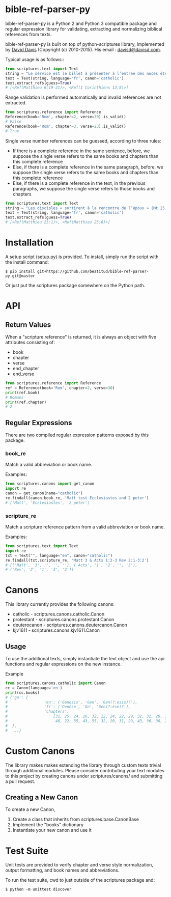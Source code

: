 # bible-ref-parser-py


bible-ref-parser-py is a Python 2 and Python 3 compatible package and regular
expression library for validating, extracting and normalizing biblical
references from texts.

bible-ref-parser-py is built on top of python-scriptures library, implemented by 
[David Davis](http://www.davisd.com/projects/python-scriptures/) (Copyright (c) 2010-2015). His email : [davisd@davisd.com](mailto:davisd@davisd.com).


Typical usage is as follows::
````python
from scriptures.text import Text
string = "Le service est le billet à présenter à l’entrée des noces éternelles. Ce qui reste de la vie au seuil de l’éternité, ce n’est pas ce que nous avons gagné, mais ce que nous avons donné (cf. Mt 6, 19-21 ; 1Co 13, 8)"
text = Text(string, language='fr', canon='catholic')
text.extract_refs(guess=True)
# [<Ref(Matthieu 6:19-21)>, <Ref(I Corinthiens 13:8)>]
````

Range validation is performed automatically and invalid references are not
extracted.
````python
from scriptures.reference import Reference
Reference(book='Rom', chapter=2, verse=30).is_valid()
# False
Reference(book='Rom', chapter=3, verse=23).is_valid()
# True
````

Single verse number references can be guessed, according to three rules:
- If there is a complete reference in the same sentence, before, we suppose the single verse refers to the same books and chapters than this complete reference
- Else, if there is a complete reference in the same paragraph, before, we suppose the single verse refers to the same books and chapters than this complete reference
- Else, if there is a complete reference in the text, in the previous paragraphs, we suppose the single verse refers to those books and chapters


````python
from scriptures.text import Text
string = "Les disciples « sortirent à la rencontre de l’époux » (Mt 25, 1). Puis : « Voici l’époux, sortez à sa rencontre ! » (v. 6)." 
text = Text(string, language='fr', canon='catholic')
text.extract_refs(guess=True)
# [<Ref(Matthieu 25:1)>, <Ref(Matthieu 25:6)>]
````

Installation
============

A setup script (setup.py) is provided.  To install, simply run the script with
the install command:
````shell
$ pip install git+https://github.com/beatitud/bible-ref-parser-py.git@master
````

Or just put the scriptures package somewhere on the Python path.


API
===

Return Values
-------------

When a "scripture reference" is returned, it is always an object with five attributes
consisting of:
- book
- chapter
- verse
- end_chapter
- end_verse

```python
from scriptures.reference import Reference
ref = Reference(book='Rom', chapter=2, verse=30)
print(ref.book)
# Romans
print(ref.chapter)
# 2
```


Regular Expressions
-------------------

There are two compiled regular expression patterns exposed by this package.

### book_re


Match a valid abbreviation or book name.

Examples:
````python
from scriptures.canons import get_canon
import re
canon = get_canon(name="catholic")
re.findall(canon.book_re, 'Matt test Ecclesiastes and 2 peter')
# ['Matt', 'Ecclesiastes', '2 peter']    
````


### scripture_re

Match a scripture reference pattern from a valid abbreviation or book name.

Examples:
````python
from scriptures.text import Text
import re
txt = Text("", language="en", canon="catholic")
re.findall(txt.scripture_re, 'Matt 3 & Acts 1:2-3 Rev 2:1-3:2')
# [('Matt', '3', '', '', ''), ('Acts', '1', '2', '', '3'),
# ('Rev', '2', '1', '3', '2')]
````


Canons
================

This library currently provides the following canons:
* catholic - scriptures.canons.catholic.Canon
* protestant - scriptures.canons.protestant.Canon
* deuterocanon - scriptures.canons.deutercanon.Canon
* kjv1611 - scriptures.canons.kjv1611.Canon

Usage
-----

To use the additional texts, simply instantiate the text object and use the api
functions and regular expressions on the new instance.

Example

````python
from scriptures.canons.catholic import Canon
cc = Canon(language='en')
print(cc.books)
# {'gn': {
#                'en': ('Genesis', 'Gen', 'Gen(?:esis)?'),
#                'fr': ('Genèse', 'Gn', 'Gen(?:èse)?'),
#                'chapters':
#                    [31, 25, 24, 26, 32, 22, 24, 22, 29, 32, 32, 20, 18, 24, 21, 16, 27, 33, 38, 18, 34, 24, 20, 67, 34, 35,
#                     46, 22, 35, 43, 55, 32, 20, 31, 29, 43, 36, 30, 23, 23, 57, 38, 34, 34, 28, 34, 31, 22, 33, 26]
#  },
#  ...}
````


Custom Canons
============

The library makes makes extending the library through custom texts
trivial through additional modules.  Please consider contributing your text
modules to this project by creating canons under scriptures/canons/ and submitting
a pull request.


Creating a New Canon
-------------------

To create a new Canon,

1) Create a class that inherits from scriptures.base.CanonBase
2) Implement the "books" dictionary
3) Instantiate your new canon and use it


Test Suite
==========

Unit tests are provided to verify chapter and verse style normalization, output
formatting, and book names and abbreviations.

To run the test suite, cwd to just outside of the scriptures package and:
```
$ python -m unittest discover
```

